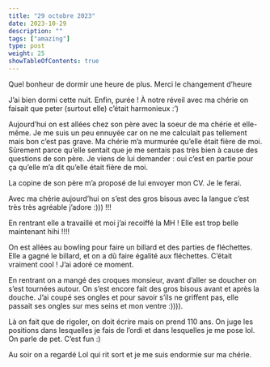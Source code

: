 ```yaml
---
title: "29 octobre 2023"
date: 2023-10-29
description: ""
tags: ["amazing"]
type: post
weight: 25
showTableOfContents: true
---
```


Quel bonheur de dormir une heure de plus. Merci le changement d’heure

J’ai bien dormi cette nuit. Enfin, purée ! À notre réveil avec ma chérie on faisait que peter (surtout elle) c’était harmonieux :’)

Aujourd’hui on est allées chez son père avec la soeur de ma chérie et elle-même. Je me suis un peu ennuyée car on ne me calculait pas tellement mais bon c’est pas grave. Ma chérie m’a murmurée qu’elle était fière de moi. Sûrement parce qu’elle sentait que je me sentais pas très bien à cause des questions de son père. Je viens de lui demander : oui c’est en partie pour ça qu’elle m’a dit qu’elle était fière de moi. 

La copine de son père m’a proposé de lui envoyer mon CV. Je le ferai. 

Avec ma chérie aujourd’hui on s’est des gros bisous avec la langue c’est très très agréable j’adore :))) !!! 

En rentrant elle a travaillé et moi j’ai recoiffé la MH ! Elle est trop belle maintenant hihi !!!!

On est allées au bowling pour faire un billard et des parties de fléchettes. Elle a gagné le billard, et on a dû faire égalité aux fléchettes. C’était vraiment cool ! J’ai adoré ce moment. 

En rentrant on a mangé des croques monsieur, avant d’aller se doucher on s’est tournées autour. On s’est encore fait des gros bisous avant et après la douche. J’ai coupé ses ongles et pour savoir s’ils ne griffent pas, elle passait ses ongles sur mes seins et mon ventre :)))). 

Là on fait que de rigoler, on doit écrire mais on prend 110 ans. On juge les positions dans lesquelles je fais de l’ordi et dans lesquelles je me pose lol. On parle de pet. C’est fun :)

Au soir on a regardé Lol qui rit sort et je me suis endormie sur ma chérie. 